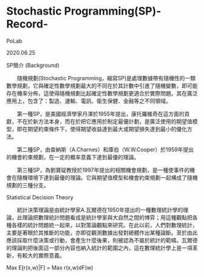 # Stochastic Programming(SP)-Record-


PoLab

2020.06.25


SP簡介 (Background)


　　隨機規劃(Stochastic Programming，縮寫SP)是處理數據帶有隨機性的一類數學規劃，它與確定性數學規劃最大的不同在於其計數中引進了隨機變數，即可能存在機率分佈，這使得隨機規劃比起確定性數學規劃更適合於實際問題。其在廣泛應用上，包含了：製造、運輸、電訊、衛生保健、金融等之不同領域。

　　第一種SP，是美國經濟學家丹澤於1955年提出，康托羅維奇在這方面的貢獻，不在於新方法本身，而在於把它應用於制定最優計劃，是廣泛使用的期望值模型，即在期望約束條件下，使得期望收益達到最大或期望損失達到最小的優化方法。

　　第二種SP，由查納斯（A.Charnes）和庫伯（W.W.Cooper）於1959年提出的機會約束規劃，在一定的概率意義下達到最優的理論。

　　第三種SP，為劉寶碇教授於1997年提出的相關機會規劃，是一種使事件的機會在隨機環境下達到最優的理論。它與期望值模型和機會約束規劃一起構成了隨機規劃的三種分支。

Statistical Decision Theory

　　統計決策理論是由統計學家A.瓦爾德在1950年提出的一種數理統計學的理論，此理論把數理統計問題看成是統計學家與大自然之間的博弈；用這種觀點把各種各樣的統計問題統一起來，以對策論觀點來研究。在此以前，人們對數理統計，主要是著眼於其推斷的功能，亦即從觀測數據出發對總體作出某種論斷。至於由此應該採取什麼決策或行動，會產生什麼後果，則被認為不屬於統計的範疇。瓦爾德的理論則把後面這一部分內容也納入統計的範圍之內，這在數理統計學上是一項革新，有較大的實際意義。

Max E[r(x,w)|F] = Max r(x,w)dF(w)
